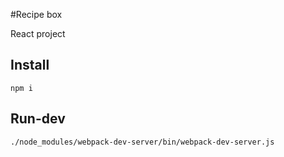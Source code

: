 #Recipe box

React project


## Install

```
npm i
```

## Run-dev

```
./node_modules/webpack-dev-server/bin/webpack-dev-server.js
```
